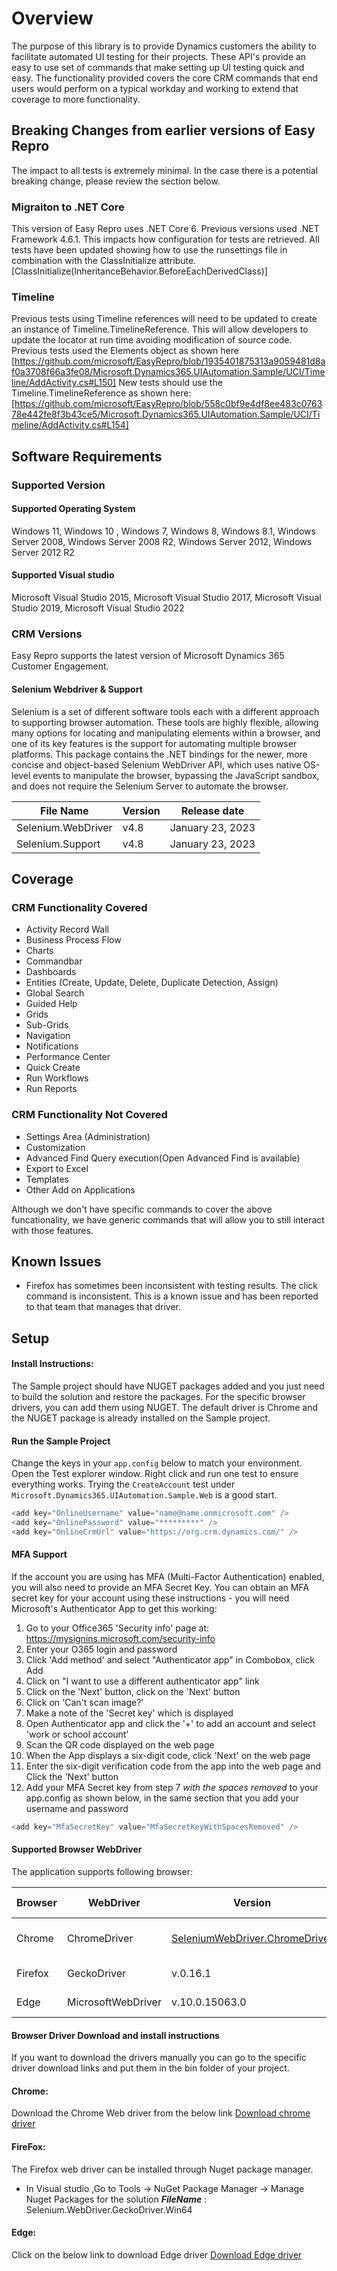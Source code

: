 # Overview #
The purpose of this library is to provide Dynamics customers the ability to facilitate automated UI testing for their projects. These API's provide an easy to use set of commands that make setting up UI testing quick and easy. The functionality provided covers the core CRM commands that end users would perform on a typical workday and working to extend that coverage to more functionality.

## Breaking Changes from earlier versions of Easy Repro
The impact to all tests is extremely minimal. In the case there is a potential breaking change, please review the section below.
### Migraiton to .NET Core 
This version of Easy Repro uses .NET Core 6. Previous versions used .NET Framework 4.6.1. This impacts how configuration for tests are retrieved.
All tests have been updated showing how to use the runsettings file in combination with the ClassInitialize attribute.
[ClassInitialize(InheritanceBehavior.BeforeEachDerivedClass)]
### Timeline
Previous tests using Timeline references will need to be updated to create an instance of Timeline.TimelineReference. 
This will allow developers to update the locator at run time avoiding modification of source code.
Previous tests used the Elements object as shown here [https://github.com/microsoft/EasyRepro/blob/1935401875313a9059481d8af0a3708f66a3fe08/Microsoft.Dynamics365.UIAutomation.Sample/UCI/Timeline/AddActivity.cs#L150]
New tests should use the Timeline.TimelineReference as shown here: [https://github.com/microsoft/EasyRepro/blob/558c0bf9e4df8ee483c076378e442fe8f3b43ce5/Microsoft.Dynamics365.UIAutomation.Sample/UCI/Timeline/AddActivity.cs#L154]

## Software Requirements
### Supported Version
#### Supported Operating System
Windows 11, Windows 10 , Windows 7, Windows 8, Windows 8.1, Windows Server 2008, Windows Server 2008 R2, Windows Server 2012, Windows Server 2012 R2  
#### Supported Visual studio 
Microsoft Visual Studio 2015, Microsoft Visual Studio 2017, Microsoft Visual Studio 2019, Microsoft Visual Studio 2022

### CRM Versions
Easy Repro supports the latest version of Microsoft Dynamics 365 Customer Engagement.

#### Selenium Webdriver & Support
Selenium is a set of different software tools each with a different approach to supporting browser automation. These tools are highly flexible, allowing many options for locating and manipulating elements within a browser, and one of its key features is the support for automating multiple browser platforms. This package contains the .NET bindings for the newer, more concise and object-based Selenium WebDriver API, which uses native OS-level events to manipulate the browser, bypassing the JavaScript sandbox, and does not require the Selenium Server to automate the browser.


| File Name         | Version | Release date   |
| ------------------|---------|----------------|
| Selenium.WebDriver| v4.8  | January 23, 2023 |
| Selenium.Support  | v4.8  | January 23, 2023 |

## Coverage #
### CRM Functionality Covered
- Activity Record Wall
- Business Process Flow
- Charts
- Commandbar
- Dashboards
- Entities (Create, Update, Delete, Duplicate Detection, Assign)
- Global Search
- Guided Help
- Grids
- Sub-Grids
- Navigation
- Notifications
- Performance Center
- Quick Create
- Run Workflows
- Run Reports

### CRM Functionality Not Covered
- Settings Area  (Administration)
- Customization 
- Advanced Find Query execution(Open Advanced Find is available)
- Export to Excel
- Templates
- Other Add on Applications

Although we don't have specific commands to cover the above funcationality, we have generic commands that will allow you to still interact with those features. 

## Known Issues #
- Firefox has sometimes been inconsistent with testing results.  The click command is inconsistent. This is a known issue and has been reported to that team that manages that driver. 

## Setup #
#### Install Instructions:
The Sample project should have NUGET packages added and you just need to build the solution and restore the packages.  For the specific browser drivers, you can add them using NUGET. The default driver is Chrome and the NUGET package is already installed on the Sample project.   

#### Run the Sample Project

Change the keys in your `app.config` below to match your environment. Open the Test explorer window. Right click and run one test to ensure everything works. Trying the `CreateAccount` test under `Microsoft.Dynamics365.UIAutomation.Sample.Web` is a good start.

```cs
<add key="OnlineUsername" value="name@name.onmicrosoft.com" />
<add key="OnlinePassword" value="*********" />
<add key="OnlineCrmUrl" value="https://org.crm.dynamics.com/" />
```

#### MFA Support
If the account you are using has MFA (Multi-Factor Authentication) enabled, you will also need to provide an MFA Secret Key.
You can obtain an MFA secret key for your account using these instructions - you will need Microsoft's Authenticator App to get this working:

<ol >
<li>Go to your Office365 'Security info' page at: <a href="https://mysignins.microsoft.com/security-info" target="_blank">https://mysignins.microsoft.com/security-info</a></li> 
<li>Enter your O365 login and password</li>
<li>Click 'Add method' and select "Authenticator app" in Combobox, click Add</li>
<li>Click on "I want to use a different authenticator app" link</li>
<li>Click on the 'Next' button, click on the 'Next' button</li>
<li>Click on 'Can't scan image?'</li>
<li>Make a note of the 'Secret key' which is displayed</li>
<li>Open Authenticator app and click the '+' to add an account and select 'work or school account'</li>
<li>Scan the QR code displayed on the web page</li>
<li>When the App displays a six-digit code, click 'Next' on the web page</li>
<li>Enter the six-digit verification code from the app into the web page and Click the 'Next' button</li>
<li>Add your MFA Secret key from step 7 <i>with the spaces removed</i> to your app.config as shown below, in the same section that you add your username and password</li>
</ol>

```cs
<add key="MfaSecretKey" value="MfaSecretKeyWithSpacesRemoved" />
```

#### Supported Browser WebDriver
 The application supports following browser:

| Browser    | WebDriver           | Version           | Release date      |
| -----------|-------------------- |-----------------  | --------------    |
| Chrome     | ChromeDriver        |[SeleniumWebDriver.ChromeDriver](https://www.nuget.org/packages/Selenium.WebDriver.ChromeDriver)         |  Found in NuGet Package  |
| Firefox    | GeckoDriver         |v.0.16.1           |  April 27, 2017   |
| Edge       | MicrosoftWebDriver  |v.10.0.15063.0     |  April 18, 2017   |

#### Browser Driver Download and install instructions
If you want to download the drivers manually you can go to the specific driver download links and put them in the bin folder of your project. 

#### Chrome:
Download the Chrome Web driver from the below link
[Download chrome driver](https://sites.google.com/a/chromium.org/chromedriver/downloads)
#### FireFox:
The Firefox web driver can be installed through Nuget package manager.
- In Visual studio ,Go to Tools -> NuGet Package Manager -> Manage Nuget Packages for the solution
***FileName*** : Selenium.WebDriver.GeckoDriver.Win64
#### Edge:
Click on the below link to download Edge driver
[Download Edge driver](https://www.microsoft.com/en-us/download/details.aspx?id=48212)
